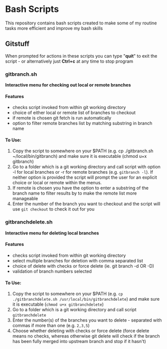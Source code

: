 # Bash Scripts

This repository contains bash scripts created to make some of my routine tasks more efficient and improve my bash skills

## Gitstuff

When prompted for actions in these scripts you can type "__quit__" to exit the script - or alternatively just __Ctrl+c__ at any time to stop program

### gitbranch.sh
__Interactive menu for checking out local or remote branches__

#### Features
+ checks script invoked from within git working directory
+ choice of either local or remote list of branches to checkout
+ if remote is chosen git fetch is run automatically
+ option to filter remote branches list by matching substring in branch name

#### To Use:
1. Copy the script to somewhere on your $PATH (e.g. cp ./gitbranch.sh ~/local/bin/gitbranch) and make sure it is executable (chmod u+x gitbranch)
2. Go to a folder which is a git working directory and call script  with option -l for local branches or -r for remote branches (e.g. `gitbranch -l`). If neither option is provided the script will prompt the user for an explicit choice or local or remote within the menus.
3. If remote is chosen you have the option to enter a substring of the branch name to filter results by to make the remote list more manageable
4. Enter the number of the branch you want to checkout and the script will use `git checkout` to check it out for you

### gitbranchdelete.sh
__Interactive menu for deleting local branches__

#### Features
+ checks script invoked from within git working directory
+ select multiple branches for deletion with comma separated list
+ choice of delete with checks or force delete (ie. git branch -d OR -D)
+ validation of branch numbers selected

#### To Use:
1. Copy the script to somewhere on your $PATH (e.g. `cp ./gitbranchdelete.sh /usr/local/bin/gitbranchdelete`) and make sure it is executable (`chmod u+x gitbranchdelete`)
2. Go to a folder which is a git working directory and call script `gitbranchdelete`
3. Enter the number(s) of the branches you want to delete - separated with commas if more than one (e.g. `2,3,5`)
4. Choose whether deleting with checks or force delete (force delete means no checks, whereas otherwise git delete will check if the branch has been fully merged into upstream branch and stop if it hasn't)
